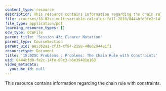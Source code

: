 ```yaml
---
content_type: resource
description: This resource contains information regarding the chain rule with constraints.
file: /courses/18-02sc-multivariable-calculus-fall-2010/0444bfd9fe2c14fe00c3b6e39401e160_MIT18_02SC_pb_43_quest.pdf
file_type: application/pdf
learning_resource_types: []
ocw_type: OCWFile
parent_title: 'Session 43: Clearer Notation'
parent_type: CourseSection
parent_uid: a853b2a1-cf33-cf94-2198-4d602044e1f1
resourcetype: Document
title: '18.02SC Problems : Problems: The Chain Rule with Constraints'
uid: 0444bfd9-fe2c-14fe-00c3-b6e39401e160
video_metadata:
  youtube_id: null
---
```

This resource contains information regarding the chain rule with constraints.

